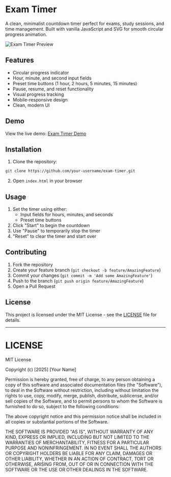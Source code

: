 # Exam Timer

A clean, minimalist countdown timer perfect for exams, study sessions, and time management. Built with vanilla JavaScript and SVG for smooth circular progress animation.

![Exam Timer Preview](/preview.png)

## Features

- Circular progress indicator
- Hour, minute, and second input fields
- Preset time buttons (1 hour, 2 hours, 5 minutes, 15 minutes)
- Pause, resume, and reset functionality
- Visual progress tracking
- Mobile-responsive design
- Clean, modern UI

## Demo

View the live demo: [Exam Timer Demo](https://your-username.github.io/exam-timer)

## Installation

1. Clone the repository:
```bash
git clone https://github.com/your-username/exam-timer.git
```

2. Open `index.html` in your browser

## Usage

1. Set the timer using either:
   - Input fields for hours, minutes, and seconds
   - Preset time buttons
2. Click "Start" to begin the countdown
3. Use "Pause" to temporarily stop the timer
4. "Reset" to clear the timer and start over

## Contributing

1. Fork the repository
2. Create your feature branch (`git checkout -b feature/AmazingFeature`)
3. Commit your changes (`git commit -m 'Add some AmazingFeature'`)
4. Push to the branch (`git push origin feature/AmazingFeature`)
5. Open a Pull Request

## License

This project is licensed under the MIT License - see the [LICENSE](LICENSE) file for details.

---



# LICENSE
MIT License

Copyright (c) [2025] [Your Name]

Permission is hereby granted, free of charge, to any person obtaining a copy
of this software and associated documentation files (the "Software"), to deal
in the Software without restriction, including without limitation the rights
to use, copy, modify, merge, publish, distribute, sublicense, and/or sell
copies of the Software, and to permit persons to whom the Software is
furnished to do so, subject to the following conditions:

The above copyright notice and this permission notice shall be included in all
copies or substantial portions of the Software.

THE SOFTWARE IS PROVIDED "AS IS", WITHOUT WARRANTY OF ANY KIND, EXPRESS OR
IMPLIED, INCLUDING BUT NOT LIMITED TO THE WARRANTIES OF MERCHANTABILITY,
FITNESS FOR A PARTICULAR PURPOSE AND NONINFRINGEMENT. IN NO EVENT SHALL THE
AUTHORS OR COPYRIGHT HOLDERS BE LIABLE FOR ANY CLAIM, DAMAGES OR OTHER
LIABILITY, WHETHER IN AN ACTION OF CONTRACT, TORT OR OTHERWISE, ARISING FROM,
OUT OF OR IN CONNECTION WITH THE SOFTWARE OR THE USE OR OTHER DEALINGS IN THE
SOFTWARE.
